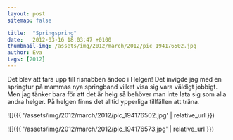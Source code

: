 ```yaml
---
layout: post
sitemap: false

title:  "Springspring"
date:   2012-03-16 18:03:47 +0100
thumbnail-img: /assets/img/2012/march/2012/pic_194176502.jpg
author: Eva
tags: [2012]
---
```


Det blev att fara upp till risnabben ändoo i Helgen! Det invigde jag med en springtur på mammas nya springband vilket visa sig vara väldigt jobbigt. Men jag tänker bara för att det är helg så behöver man inte lata sig som alla andra helger. På helgen finns det alltid ypperliga tillfällen att träna.

![]({{ '/assets/img/2012/march/2012/pic_194176502.jpg'  | relative_url }})

![]({{ '/assets/img/2012/march/2012/pic_194176573.jpg'  | relative_url }})

